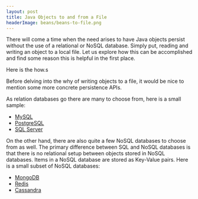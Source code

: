 ```yaml
---
layout: post
title: Java Objects to and from a File
headerImage: beans/beans-to-file.png
---
```


There will come a time when the need arises to have Java objects persist without the use of a relational or NoSQL database.
Simply put, reading and writing an object to a local file.
Let us explore how this can be accomplished and find some reason this is helpful in the first place.

Here is the how.s


Before delving into the why of writing objects to a file, it would be nice to mention some more concrete persistence APIs.

As relation databases go there are many to choose from, here is a small sample:

- [MySQL](https://www.mysql.com/)
- [PostgreSQL](https://www.postgresql.org/about/)
- [SQL Server](https://www.microsoft.com/en-us/sql-server/sql-server-2016)

On the other hand, there are also quite a few NoSQL databases to choose from as well.
The primary difference between SQL and NoSQL databases is that there is no relational setup between objects stored in NoSQL databases.
Items in a NoSQL database are stored as Key-Value pairs. 
Here is a small subset of NoSQL databases:

- [MongoDB](https://www.mongodb.com/what-is-mongodb)
- [Redis](https://redis.io/topics/introduction)
- [Cassandra](http://cassandra.apache.org/)
